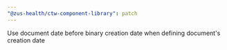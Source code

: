 ```yaml
---
"@zus-health/ctw-component-library": patch
---
```


Use document date before binary creation date when defining document's creation date
